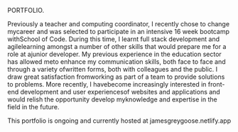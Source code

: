 PORTFOLIO.

Previously a teacher and computing coordinator, I recently chose to change mycareer and was selected to participate in an intensive 16 week bootcamp withSchool of Code. During this time, I learnt full stack development and agilelearning amongst a number of other skills that would prepare me for a role at ajunior developer. My previous experience in the education sector has allowed meto enhance my communication skills, both face to face and through a variety ofwritten forms, both with colleagues and the public. I draw great satisfaction fromworking as part of a team to provide solutions to problems. More recently, I havebecome increasingly interested in front-end development and user experiencesof websites and applications and would relish the opportunity develop myknowledge and expertise in the field in the future.

This portfolio is ongoing and currently hosted at jamesgreygoose.netlify.app

